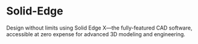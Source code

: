 # Solid-Edge
Design without limits using Solid Edge X—the fully-featured CAD software, accessible at zero expense for advanced 3D modeling and engineering.
